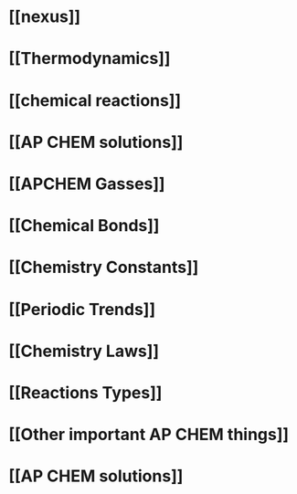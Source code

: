 # [[nexus]]
# [[Thermodynamics]]
# [[chemical reactions]]
# [[AP CHEM solutions]]
# [[APCHEM Gasses]]
# [[Chemical Bonds]]
# [[Chemistry Constants]]
# [[Periodic Trends]]
# [[Chemistry Laws]]
# [[Reactions Types]]
# [[Other important AP CHEM things]]
# [[AP CHEM solutions]]
